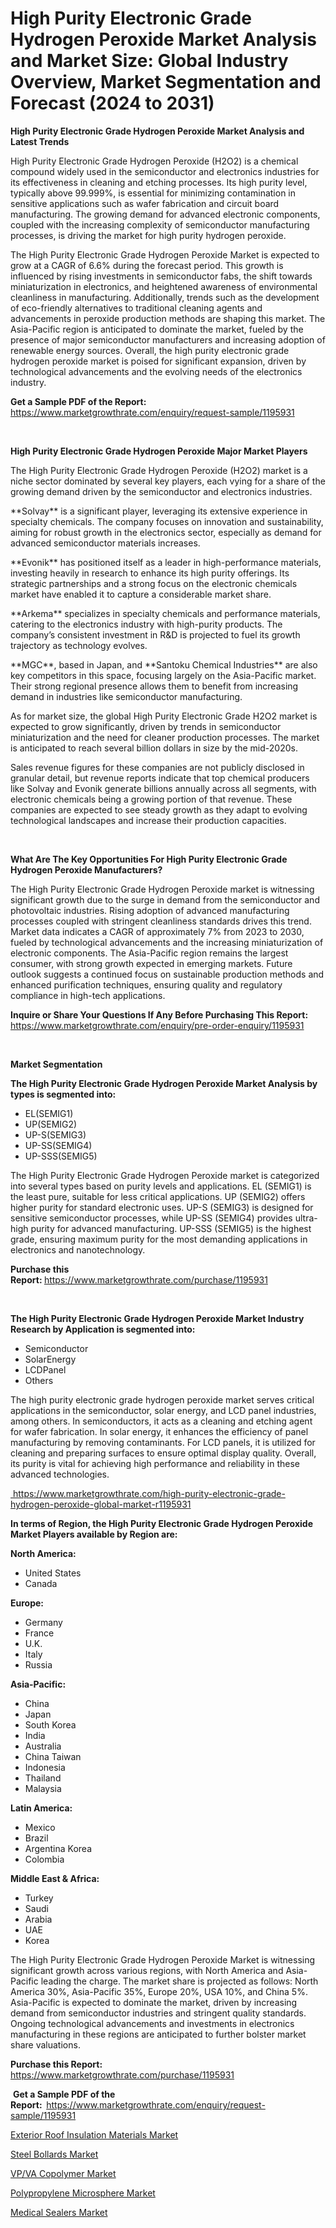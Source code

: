 <p><h1>High Purity Electronic Grade Hydrogen Peroxide Market Analysis and Market Size: Global Industry Overview, Market Segmentation and Forecast (2024 to 2031)</h1></p><p><strong>High Purity Electronic Grade Hydrogen Peroxide Market Analysis and Latest Trends</strong></p>
<p><p>High Purity Electronic Grade Hydrogen Peroxide (H2O2) is a chemical compound widely used in the semiconductor and electronics industries for its effectiveness in cleaning and etching processes. Its high purity level, typically above 99.999%, is essential for minimizing contamination in sensitive applications such as wafer fabrication and circuit board manufacturing. The growing demand for advanced electronic components, coupled with the increasing complexity of semiconductor manufacturing processes, is driving the market for high purity hydrogen peroxide.</p><p>The High Purity Electronic Grade Hydrogen Peroxide Market is expected to grow at a CAGR of 6.6% during the forecast period. This growth is influenced by rising investments in semiconductor fabs, the shift towards miniaturization in electronics, and heightened awareness of environmental cleanliness in manufacturing. Additionally, trends such as the development of eco-friendly alternatives to traditional cleaning agents and advancements in peroxide production methods are shaping this market. The Asia-Pacific region is anticipated to dominate the market, fueled by the presence of major semiconductor manufacturers and increasing adoption of renewable energy sources. Overall, the high purity electronic grade hydrogen peroxide market is poised for significant expansion, driven by technological advancements and the evolving needs of the electronics industry.</p></p>
<p><strong>Get a Sample PDF of the Report:&nbsp;</strong> <a href="https://www.marketgrowthrate.com/enquiry/request-sample/1195931">https://www.marketgrowthrate.com/enquiry/request-sample/1195931</a></p>
<p>&nbsp;</p>
<p><strong>High Purity Electronic Grade Hydrogen Peroxide Major Market Players</strong></p>
<p><p>The High Purity Electronic Grade Hydrogen Peroxide (H2O2) market is a niche sector dominated by several key players, each vying for a share of the growing demand driven by the semiconductor and electronics industries. </p><p>**Solvay** is a significant player, leveraging its extensive experience in specialty chemicals. The company focuses on innovation and sustainability, aiming for robust growth in the electronics sector, especially as demand for advanced semiconductor materials increases.</p><p>**Evonik** has positioned itself as a leader in high-performance materials, investing heavily in research to enhance its high purity offerings. Its strategic partnerships and a strong focus on the electronic chemicals market have enabled it to capture a considerable market share.</p><p>**Arkema** specializes in specialty chemicals and performance materials, catering to the electronics industry with high-purity products. The company’s consistent investment in R&D is projected to fuel its growth trajectory as technology evolves.</p><p>**MGC**, based in Japan, and **Santoku Chemical Industries** are also key competitors in this space, focusing largely on the Asia-Pacific market. Their strong regional presence allows them to benefit from increasing demand in industries like semiconductor manufacturing.</p><p>As for market size, the global High Purity Electronic Grade H2O2 market is expected to grow significantly, driven by trends in semiconductor miniaturization and the need for cleaner production processes. The market is anticipated to reach several billion dollars in size by the mid-2020s.</p><p>Sales revenue figures for these companies are not publicly disclosed in granular detail, but revenue reports indicate that top chemical producers like Solvay and Evonik generate billions annually across all segments, with electronic chemicals being a growing portion of that revenue. These companies are expected to see steady growth as they adapt to evolving technological landscapes and increase their production capacities.</p></p>
<p>&nbsp;</p>
<p><strong>What Are The Key Opportunities For High Purity Electronic Grade Hydrogen Peroxide Manufacturers?</strong></p>
<p><p>The High Purity Electronic Grade Hydrogen Peroxide market is witnessing significant growth due to the surge in demand from the semiconductor and photovoltaic industries. Rising adoption of advanced manufacturing processes coupled with stringent cleanliness standards drives this trend. Market data indicates a CAGR of approximately 7% from 2023 to 2030, fueled by technological advancements and the increasing miniaturization of electronic components. The Asia-Pacific region remains the largest consumer, with strong growth expected in emerging markets. Future outlook suggests a continued focus on sustainable production methods and enhanced purification techniques, ensuring quality and regulatory compliance in high-tech applications.</p></p>
<p><strong>Inquire or Share Your Questions If Any Before Purchasing This Report:</strong> <a href="https://www.marketgrowthrate.com/enquiry/pre-order-enquiry/1195931">https://www.marketgrowthrate.com/enquiry/pre-order-enquiry/1195931</a></p>
<p>&nbsp;</p>
<p><strong>Market Segmentation</strong></p>
<p><strong>The High Purity Electronic Grade Hydrogen Peroxide Market Analysis by types is segmented into:</strong></p>
<p><ul><li>EL(SEMIG1)</li><li>UP(SEMIG2)</li><li>UP-S(SEMIG3)</li><li>UP-SS(SEMIG4)</li><li>UP-SSS(SEMIG5)</li></ul></p>
<p><p>The High Purity Electronic Grade Hydrogen Peroxide market is categorized into several types based on purity levels and applications. EL (SEMIG1) is the least pure, suitable for less critical applications. UP (SEMIG2) offers higher purity for standard electronic uses. UP-S (SEMIG3) is designed for sensitive semiconductor processes, while UP-SS (SEMIG4) provides ultra-high purity for advanced manufacturing. UP-SSS (SEMIG5) is the highest grade, ensuring maximum purity for the most demanding applications in electronics and nanotechnology.</p></p>
<p><strong>Purchase this Report:&nbsp;</strong><a href="https://www.marketgrowthrate.com/purchase/1195931">https://www.marketgrowthrate.com/purchase/1195931</a></p>
<p>&nbsp;</p>
<p><strong>The High Purity Electronic Grade Hydrogen Peroxide Market Industry Research by Application is segmented into:</strong></p>
<p><ul><li>Semiconductor</li><li>SolarEnergy</li><li>LCDPanel</li><li>Others</li></ul></p>
<p><p>The high purity electronic grade hydrogen peroxide market serves critical applications in the semiconductor, solar energy, and LCD panel industries, among others. In semiconductors, it acts as a cleaning and etching agent for wafer fabrication. In solar energy, it enhances the efficiency of panel manufacturing by removing contaminants. For LCD panels, it is utilized for cleaning and preparing surfaces to ensure optimal display quality. Overall, its purity is vital for achieving high performance and reliability in these advanced technologies.</p></p>
<p><a href="https://www.marketgrowthrate.com/high-purity-electronic-grade-hydrogen-peroxide-global-market-r1195931">&nbsp;https://www.marketgrowthrate.com/high-purity-electronic-grade-hydrogen-peroxide-global-market-r1195931</a></p>
<p><strong>In terms of Region, the High Purity Electronic Grade Hydrogen Peroxide Market Players available by Region are:</strong></p>
<p>
    <p> <strong> North America: </strong>
        <ul>
            <li>United States</li>
            <li>Canada</li>
        </ul>
        </p> 
    <p> <strong> Europe: </strong>
        <ul>
            <li>Germany</li>
            <li>France</li>
            <li>U.K.</li>
            <li>Italy</li>
            <li>Russia</li>
        </ul>
        </p> 
    <p> <strong> Asia-Pacific: </strong>
        <ul>
            <li>China</li>
            <li>Japan</li>
            <li>South Korea</li>
            <li>India</li>
            <li>Australia</li>
            <li>China Taiwan</li>
            <li>Indonesia</li>
            <li>Thailand</li>
            <li>Malaysia</li>
        </ul>
        </p> 
    <p> <strong> Latin America: </strong>
        <ul>
            <li>Mexico</li>
            <li>Brazil</li>
            <li>Argentina Korea</li>
            <li>Colombia</li>
        </ul>
        </p> 
    <p> <strong> Middle East & Africa: </strong>
        <ul>
            <li>Turkey</li>
            <li>Saudi</li>
            <li>Arabia</li>
            <li>UAE</li>
            <li>Korea</li>
        </ul>
    </p>
    </p>
<p><p>The High Purity Electronic Grade Hydrogen Peroxide Market is witnessing significant growth across various regions, with North America and Asia-Pacific leading the charge. The market share is projected as follows: North America 30%, Asia-Pacific 35%, Europe 20%, USA 10%, and China 5%. Asia-Pacific is expected to dominate the market, driven by increasing demand from semiconductor industries and stringent quality standards. Ongoing technological advancements and investments in electronics manufacturing in these regions are anticipated to further bolster market share valuations.</p></p>
<p><strong>Purchase this Report: </strong><a href="https://www.marketgrowthrate.com/purchase/1195931">https://www.marketgrowthrate.com/purchase/1195931</a></p>
<p>&nbsp;<strong>Get a Sample PDF of the Report:&nbsp;&nbsp;</strong><a href="https://www.marketgrowthrate.com/enquiry/request-sample/1195931">https://www.marketgrowthrate.com/enquiry/request-sample/1195931</a></p>
<p><strong></strong></p>
<p><p><a href="https://medium.com/@tysonkub/exterior-roof-insulation-materials-market-emerging-trends-and-future-prospects-for-period-from-2024-69d7ea7b0158">Exterior Roof Insulation Materials Market</a></p><p><a href="https://www.linkedin.com/pulse/global-perspectives-steel-bollards-market-trends-forecast-qawte?trackingId=3fgN7guFRcKfGGGyjCr0vg%3D%3D">Steel Bollards Market</a></p><p><a href="https://issuu.com/reportprime-2/docs/vpva-copolymer-market-size-2030.ppt_6e8ecabc68f58c">VP/VA Copolymer Market</a></p><p><a href="https://github.com/angelajermaine/Market-Research-Report-List-5/blob/main/polypropylene-microsphere-market.md">Polypropylene Microsphere Market</a></p><p><a href="https://www.linkedin.com/pulse/what-current-future-prospects-medical-sealers-market-analysis-jafle?trackingId=BDSslFnsRZeTLpvefg17kg%3D%3D">Medical Sealers Market</a></p></p>